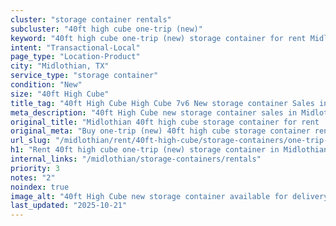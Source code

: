 ```yaml
---
cluster: "storage container rentals"
subcluster: "40ft high cube one-trip (new)"
keyword: "40ft high cube one-trip (new) storage container for rent Midlothian, TX"
intent: "Transactional-Local"
page_type: "Location-Product"
city: "Midlothian, TX"
service_type: "storage container"
condition: "New"
size: "40ft High Cube"
title_tag: "40ft High Cube High Cube 7v6 New storage container Sales in Midlothian | LC Container"
meta_description: "40ft High Cube new storage container sales in Midlothian. High cube containers with extra height. Fast delivery, competitive pricing. Serving storage containers area. Quote ID: DG7. Call (214) 524-4168 for your free quote today."
original_title: "Midlothian 40ft high cube storage container for rent | LC"
original_meta: "Buy one-trip (new) 40ft high cube storage container rent with local delivery in Midlothian, TX. LC Container — local Since 2003. Request a fast quote today."
url_slug: "/midlothian/rent/40ft-high-cube/storage-containers/one-trip-new"
h1: "Rent 40ft high cube one-trip (new) storage container in Midlothian"
internal_links: "/midlothian/storage-containers/rentals"
priority: 3
notes: "2"
noindex: true
image_alt: "40ft High Cube new storage container available for delivery in Midlothian"
last_updated: "2025-10-21"
---
```


<!-- TODO: Add unique city/inventory copy, images, and internal links here. -->
